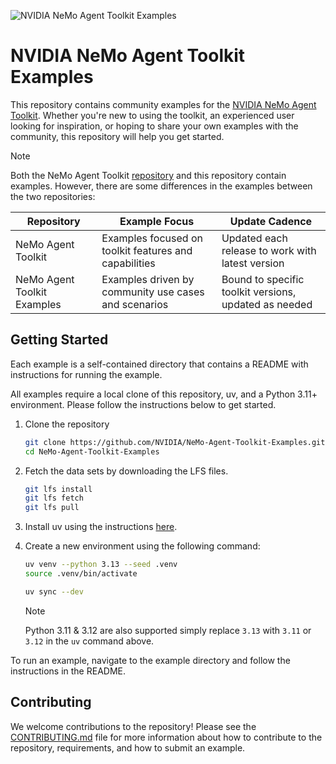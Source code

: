 <!--
SPDX-FileCopyrightText: Copyright (c) 2025, NVIDIA CORPORATION & AFFILIATES. All rights reserved.
SPDX-License-Identifier: Apache-2.0

Licensed under the Apache License, Version 2.0 (the "License");
you may not use this file except in compliance with the License.
You may obtain a copy of the License at

http://www.apache.org/licenses/LICENSE-2.0

Unless required by applicable law or agreed to in writing, software
distributed under the License is distributed on an "AS IS" BASIS,
WITHOUT WARRANTIES OR CONDITIONS OF ANY KIND, either express or implied.
See the License for the specific language governing permissions and
limitations under the License.
-->

![NVIDIA NeMo Agent Toolkit Examples](./docs/source/_static/banner.png "NVIDIA NeMo Agent Toolkit Examples")

# NVIDIA NeMo Agent Toolkit Examples

This repository contains community examples for the [NVIDIA NeMo Agent Toolkit](https://github.com/NVIDIA/NeMo-Agent-Toolkit). Whether you're new to using the toolkit, an experienced user looking for inspiration, or hoping to share your own examples with the community, this repository will help you get started.


> [!NOTE]
> Both the NeMo Agent Toolkit [repository](https://github.com/NVIDIA/NeMo-Agent-Toolkit) and this repository contain examples. However, there are some differences in the examples between the two repositories:
>
> | Repository | Example Focus | Update Cadence |
> |------------|--------------|----------------|
> | NeMo Agent Toolkit | Examples focused on toolkit features and capabilities | Updated each release to work with latest version |
> | NeMo Agent Toolkit Examples | Examples driven by community use cases and scenarios | Bound to specific toolkit versions, updated as needed |


## Getting Started

Each example is a self-contained directory that contains a README with instructions for running the example.

All examples require a local clone of this repository, uv, and a Python 3.11+ environment. Please follow the instructions below to get started.

1. Clone the repository

   ```bash
   git clone https://github.com/NVIDIA/NeMo-Agent-Toolkit-Examples.git
   cd NeMo-Agent-Toolkit-Examples
   ```

1. Fetch the data sets by downloading the LFS files.
   ```bash
   git lfs install
   git lfs fetch
   git lfs pull
   ```

1. Install uv using the instructions [here](https://docs.astral.sh/uv/getting-started/installation/).

1. Create a new environment using the following command:

   ```bash
   uv venv --python 3.13 --seed .venv
   source .venv/bin/activate

   uv sync --dev
   ```

   > [!NOTE]
   > Python 3.11 & 3.12 are also supported simply replace `3.13` with `3.11` or `3.12` in the `uv` command above.

To run an example, navigate to the example directory and follow the instructions in the README.

## Contributing

We welcome contributions to the repository! Please see the [CONTRIBUTING.md](CONTRIBUTING.md) file for more information about how to contribute to the repository, requirements, and how to submit an example.
